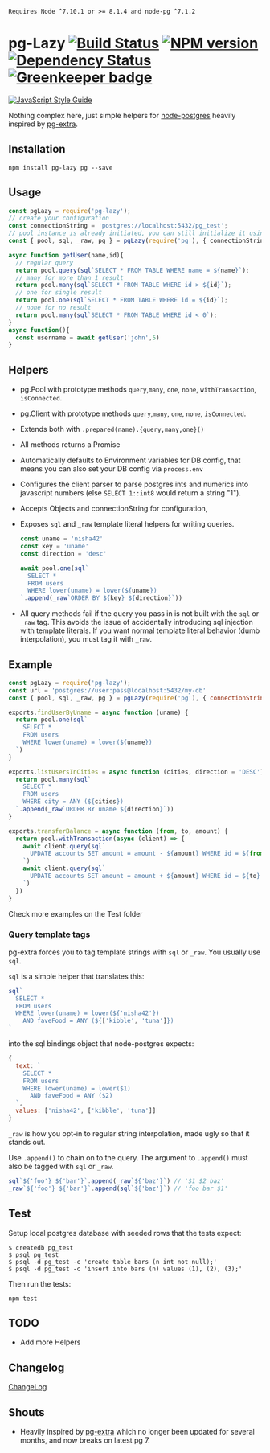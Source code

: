 
`Requires Node ^7.10.1 or >= 8.1.4 and node-pg ^7.1.2`

# pg-Lazy [![Build Status](https://travis-ci.org/uniibu/pg-Lazy.svg?branch=master)](https://travis-ci.org/uniibu/pg-Lazy) [![NPM version](https://badge.fury.io/js/pg-lazy.svg)](http://badge.fury.io/js/pg-lazy) [![Dependency Status](https://david-dm.org/uniibu/pg-lazy.svg)](https://david-dm.org/uniibu/pg-lazy) [![Greenkeeper badge](https://badges.greenkeeper.io/uniibu/pg-Lazy.svg)](https://greenkeeper.io/)

[![JavaScript Style Guide](https://cdn.rawgit.com/standard/standard/master/badge.svg)](https://github.com/standard/standard)


Nothing complex here, just simple helpers for [node-postgres][node-postgres] heavily inspired by [pg-extra](https://github.com/danneu/pg-extra).

## Installation

`npm install pg-lazy pg --save`

## Usage

```js
const pgLazy = require('pg-lazy');
// create your configuration
const connectionString = 'postgres://localhost:5432/pg_test';
// pool instance is already initiated, you can still initialize it using pg.Pool 
const { pool, sql, _raw, pg } = pgLazy(require('pg'), { connectionString });

async function getUser(name,id){
  // regular query
  return pool.query(sql`SELECT * FROM TABLE WHERE name = ${name}`);
  // many for more than 1 result
  return pool.many(sql`SELECT * FROM TABLE WHERE id > ${id}`);
  // one for single result
  return pool.one(sql`SELECT * FROM TABLE WHERE id = ${id}`);
  // none for no result
  return pool.many(sql`SELECT * FROM TABLE WHERE id < 0`);
}
async function(){
  const username = await getUser('john',5)
}
```

## Helpers

- pg.Pool with prototype methods `query`,`many`, `one`, `none`, `withTransaction`, `isConnected`.
- pg.Client with prototype methods `query`,`many`, `one`, `none`, `isConnected`.
- Extends both with `.prepared(name).{query,many,one}()`
- All methods returns a Promise
- Automatically defaults to Environment variables for DB config, that means you
  can also set your DB config via `process.env`
- Configures the client parser to parse postgres ints and numerics
  into javascript numbers (else `SELECT 1::int8` would return a string "1").
- Accepts Objects and connectionString for configuration, 
- Exposes `sql` and `_raw` template literal helpers for writing queries.

    ``` javascript
    const uname = 'nisha42'
    const key = 'uname'
    const direction = 'desc'

    await pool.one(sql`
      SELECT *
      FROM users
      WHERE lower(uname) = lower(${uname})
    `.append(_raw`ORDER BY ${key} ${direction}`))
    ```
- All query methods fail if the query you pass in is not built with the
  `sql` or `_raw` tag. This avoids the issue of accidentally introducing
  sql injection with template literals. If you want normal template literal
  behavior (dumb interpolation), you must tag it with `_raw`.

## Example

``` javascript
const pgLazy = require('pg-lazy');
const url = 'postgres://user:pass@localhost:5432/my-db'
const { pool, sql, _raw, pg } = pgLazy(require('pg'), { connectionString:url });

exports.findUserByUname = async function (uname) {
  return pool.one(sql`
    SELECT *
    FROM users
    WHERE lower(uname) = lower(${uname})
  `)
}

exports.listUsersInCities = async function (cities, direction = 'DESC') {
  return pool.many(sql`
    SELECT *
    FROM users
    WHERE city = ANY (${cities})
  `.append(_raw`ORDER BY uname ${direction}`))
}

exports.transferBalance = async function (from, to, amount) {
  return pool.withTransaction(async (client) => {
    await client.query(sql`
      UPDATE accounts SET amount = amount - ${amount} WHERE id = ${from}
    `)
    await client.query(sql`
      UPDATE accounts SET amount = amount + ${amount} WHERE id = ${to}
    `)
  })
}
```

Check more examples on the Test folder

### Query template tags

pg-extra forces you to tag template strings with `sql` or `_raw`.
You usually use `sql`.

`sql` is a simple helper that translates this:

``` javascript
sql`
  SELECT *
  FROM users
  WHERE lower(uname) = lower(${'nisha42'})
    AND faveFood = ANY (${['kibble', 'tuna']})
`
```

into the sql bindings object that node-postgres expects:

``` javascript
{
  text: `
    SELECT *
    FROM users
    WHERE lower(uname) = lower($1)
      AND faveFood = ANY ($2)
  `,
  values: ['nisha42', ['kibble', 'tuna']]
}
```

`_raw` is how you opt-in to regular string interpolation, made ugly
so that it stands out.

Use `.append()` to chain on to the query. The argument to `.append()`
must also be tagged with `sql` or `_raw`.


``` javascript
sql`${'foo'} ${'bar'}`.append(_raw`${'baz'}`) // '$1 $2 baz'
_raw`${'foo'} ${'bar'}`.append(sql`${'baz'}`) // 'foo bar $1'
```

## Test

Setup local postgres database with seeded rows that the tests expect:

    $ createdb pg_test
    $ psql pg_test
    $ psql -d pg_test -c 'create table bars (n int not null);'
    $ psql -d pg_test -c 'insert into bars (n) values (1), (2), (3);'

Then run the tests:

    npm test

## TODO

- Add more Helpers

[node-postgres]: https://github.com/brianc/node-postgres

## Changelog

[ChangeLog](https://github.com/uniibu/pg-Lazy/blob/master/CHANGELOG.md)

## Shouts

- Heavily inspired by [pg-extra](https://github.com/danneu/pg-extra) which no longer been updated for several months, and now breaks on latest pg 7.
